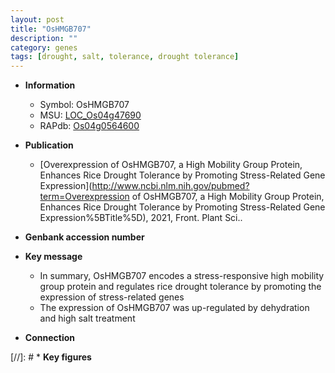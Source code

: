 ```yaml
---
layout: post
title: "OsHMGB707"
description: ""
category: genes
tags: [drought, salt, tolerance, drought tolerance]
---
```


* **Information**  
    + Symbol: OsHMGB707  
    + MSU: [LOC_Os04g47690](http://rice.uga.edu/cgi-bin/ORF_infopage.cgi?orf=LOC_Os04g47690)  
    + RAPdb: [Os04g0564600](https://rapdb.dna.affrc.go.jp/locus/?name=Os04g0564600)  

* **Publication**  
    + [Overexpression of OsHMGB707, a High Mobility Group Protein, Enhances Rice Drought Tolerance by Promoting Stress-Related Gene Expression](http://www.ncbi.nlm.nih.gov/pubmed?term=Overexpression of OsHMGB707, a High Mobility Group Protein, Enhances Rice Drought Tolerance by Promoting Stress-Related Gene Expression%5BTitle%5D), 2021, Front. Plant Sci..

* **Genbank accession number**  

* **Key message**  
    + In summary, OsHMGB707 encodes a stress-responsive high mobility group protein and regulates rice drought tolerance by promoting the expression of stress-related genes
    + The expression of OsHMGB707 was up-regulated by dehydration and high salt treatment

* **Connection**  

[//]: # * **Key figures**  



